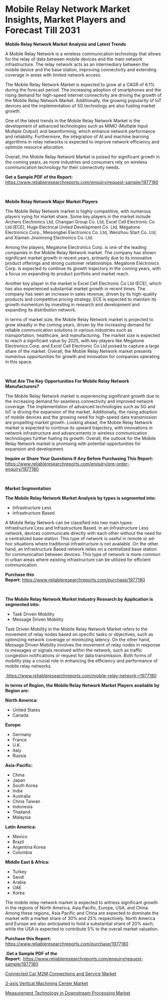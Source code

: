 <p><h1>Mobile Relay Network Market Insights, Market Players and Forecast Till 2031</h1></p><p><strong>Mobile Relay Network Market Analysis and Latest Trends</strong></p>
<p><p>A Mobile Relay Network is a wireless communication technology that allows for the relay of data between mobile devices and the main network infrastructure. The relay network acts as an intermediary between the mobile device and the base station, improving connectivity and extending coverage in areas with limited network access.</p><p>The Mobile Relay Network Market is expected to grow at a CAGR of 6.1% during the forecast period. The increasing adoption of smartphones and the rising demand for high-speed internet connectivity are driving the growth of the Mobile Relay Network Market. Additionally, the growing popularity of IoT devices and the implementation of 5G technology are also fueling market growth.</p><p>One of the latest trends in the Mobile Relay Network Market is the development of advanced technologies such as MIMO (Multiple Input Multiple Output) and beamforming, which enhance network performance and reliability. Furthermore, the integration of AI and machine learning algorithms in relay networks is expected to improve network efficiency and optimize resource allocation.</p><p>Overall, the Mobile Relay Network Market is poised for significant growth in the coming years, as more industries and consumers rely on wireless communication technology for their connectivity needs.</p></p>
<p><strong>Get a Sample PDF of the Report:&nbsp;</strong> <a href="https://www.reliableresearchreports.com/enquiry/request-sample/1977180">https://www.reliableresearchreports.com/enquiry/request-sample/1977180</a></p>
<p>&nbsp;</p>
<p><strong>Mobile Relay Network Major Market Players</strong></p>
<p><p>The Mobile Relay Network market is highly competitive, with numerous players vying for market share. Some key players in the market include Archers Electronics Ltd, Changan Group Co. Ltd, Excel Cell Electronic Co Ltd (ECE), Huge Electrical United Development Co. Ltd, Megatone Electronics Corp., Meisongbei Electronics Co. Ltd, Wenzhou Start Co. Ltd, and Xiamen Jinxinrong Electronics Co. Ltd.</p><p>Among the players, Megatone Electronics Corp. is one of the leading companies in the Mobile Relay Network market. The company has shown significant market growth in recent years, primarily due to its innovative product offerings and strong customer relationships. Megatone Electronics Corp. is expected to continue its growth trajectory in the coming years, with a focus on expanding its product portfolio and market reach.</p><p>Another key player in the market is Excel Cell Electronic Co Ltd (ECE), which has also experienced substantial market growth in recent times. The company has seen an increase in sales revenue, driven by its high-quality products and competitive pricing strategy. ECE is expected to maintain its growth momentum by investing in research and development and expanding its distribution network.</p><p>In terms of market size, the Mobile Relay Network market is projected to grow steadily in the coming years, driven by the increasing demand for reliable communication solutions in various industries such as transportation, healthcare, and manufacturing. The market size is expected to reach a significant value by 2025, with key players like Megatone Electronics Corp. and Excel Cell Electronic Co Ltd poised to capture a large share of the market. Overall, the Mobile Relay Network market presents numerous opportunities for growth and innovation for companies operating in this space.</p></p>
<p>&nbsp;</p>
<p><strong>What Are The Key Opportunities For Mobile Relay Network Manufacturers?</strong></p>
<p><p>The Mobile Relay Network market is experiencing significant growth due to the increasing demand for seamless connectivity and improved network coverage. The implementation of advanced technologies such as 5G and IoT is driving the expansion of the market. Additionally, the rising adoption of mobile devices and the growing need for high-speed data transmission are propelling market growth. Looking ahead, the Mobile Relay Network market is expected to continue its upward trajectory, with innovations in network infrastructure and advancements in wireless communication technologies further fueling its growth. Overall, the outlook for the Mobile Relay Network market is promising with potential opportunities for expansion and development.</p></p>
<p><strong>Inquire or Share Your Questions If Any Before Purchasing This Report:</strong> <a href="https://www.reliableresearchreports.com/enquiry/pre-order-enquiry/1977180">https://www.reliableresearchreports.com/enquiry/pre-order-enquiry/1977180</a></p>
<p>&nbsp;</p>
<p><strong>Market Segmentation</strong></p>
<p><strong>The Mobile Relay Network Market Analysis by types is segmented into:</strong></p>
<p><ul><li>Infrastructure Less</li><li>Infrastructure Based</li></ul></p>
<p><p>A Mobile Relay Network can be classified into two main types: Infrastructure Less and Infrastructure Based. In an Infrastructure Less network, devices communicate directly with each other without the need for a centralized base station. This type of network is useful in remote or ad-hoc situations where traditional infrastructure is not available. On the other hand, an Infrastructure Based network relies on a centralized base station for communication between devices. This type of network is more common in urban areas where existing infrastructure can be utilized for efficient communication.</p></p>
<p><strong>Purchase this Report:&nbsp;</strong><a href="https://www.reliableresearchreports.com/purchase/1977180">https://www.reliableresearchreports.com/purchase/1977180</a></p>
<p>&nbsp;</p>
<p><strong>The Mobile Relay Network Market Industry Research by Application is segmented into:</strong></p>
<p><ul><li>Task Driven Mobility</li><li>Message Driven Mobility</li></ul></p>
<p><p>Task Driven Mobility in the Mobile Relay Network Market refers to the movement of relay nodes based on specific tasks or objectives, such as optimizing network coverage or minimizing latency. On the other hand, Message Driven Mobility involves the movement of relay nodes in response to messages or signals received within the network, such as traffic congestion notifications or request for data transmission. Both forms of mobility play a crucial role in enhancing the efficiency and performance of mobile relay networks.</p></p>
<p><a href="https://www.reliableresearchreports.com/mobile-relay-network-r1977180">&nbsp;https://www.reliableresearchreports.com/mobile-relay-network-r1977180</a></p>
<p><strong>In terms of Region, the Mobile Relay Network Market Players available by Region are:</strong></p>
<p>
    <p> <strong> North America: </strong>
        <ul>
            <li>United States</li>
            <li>Canada</li>
        </ul>
        </p> 
    <p> <strong> Europe: </strong>
        <ul>
            <li>Germany</li>
            <li>France</li>
            <li>U.K.</li>
            <li>Italy</li>
            <li>Russia</li>
        </ul>
        </p> 
    <p> <strong> Asia-Pacific: </strong>
        <ul>
            <li>China</li>
            <li>Japan</li>
            <li>South Korea</li>
            <li>India</li>
            <li>Australia</li>
            <li>China Taiwan</li>
            <li>Indonesia</li>
            <li>Thailand</li>
            <li>Malaysia</li>
        </ul>
        </p> 
    <p> <strong> Latin America: </strong>
        <ul>
            <li>Mexico</li>
            <li>Brazil</li>
            <li>Argentina Korea</li>
            <li>Colombia</li>
        </ul>
        </p> 
    <p> <strong> Middle East & Africa: </strong>
        <ul>
            <li>Turkey</li>
            <li>Saudi</li>
            <li>Arabia</li>
            <li>UAE</li>
            <li>Korea</li>
        </ul>
    </p>
    </p>
<p><p>The mobile relay network market is expected to witness significant growth in the regions of North America, Asia Pacific, Europe, USA, and China. Among these regions, Asia Pacific and China are expected to dominate the market with a market share of 30% and 25% respectively. North America and Europe are also anticipated to hold a substantial share of 20% each, while the USA is expected to contribute 5% to the overall market valuation.</p></p>
<p><strong>Purchase this Report: </strong><a href="https://www.reliableresearchreports.com/purchase/1977180">https://www.reliableresearchreports.com/purchase/1977180</a></p>
<p>&nbsp;<strong>Get a Sample PDF of the Report:&nbsp;&nbsp;</strong><a href="https://www.reliableresearchreports.com/enquiry/request-sample/1977180">https://www.reliableresearchreports.com/enquiry/request-sample/1977180</a></p>
<p><strong></strong></p>
<p><p><a href="https://github.com/susanjprice2023/Market-Research-Report-List-1/blob/main/connected-car-m2m-connections-and-service-market.md">Connected Car M2M Connections and Service Market</a></p><p><a href="https://github.com/RosemarieLeffler2023/Market-Research-Report-List-1/blob/main/3-axis-vertical-machining-center-market.md">3-axis Vertical Machining Center Market</a></p><p><a href="https://github.com/nancykennedykellievqfqt2/Market-Research-Report-List-2/blob/main/measurement-technology-in-downstream-processing-market.md">Measurement Technology in Downstream Processing Market</a></p></p>